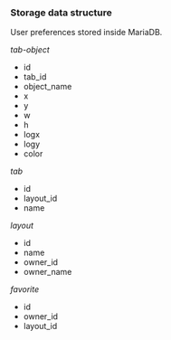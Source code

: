 ### Storage data structure

User preferences stored inside MariaDB.

*tab-object*
- id
- tab_id
- object_name
- x
- y
- w
- h
- logx
- logy
- color

*tab*
- id
- layout_id
- name

*layout*
- id
- name
- owner_id
- owner_name

*favorite*
- id
- owner_id
- layout_id
